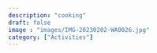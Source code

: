 ```yaml
---
description: "cooking"
draft: false
image : "images/IMG-20230202-WA0026.jpg"
category: ["Activities"] 
---
```

